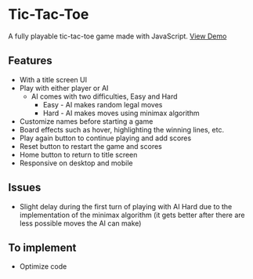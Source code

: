 # Tic-Tac-Toe
A fully playable tic-tac-toe game made with JavaScript. [View Demo](https://rintheo.github.io/tic-tac-toe/)

## Features
- With a title screen UI
- Play with either player or AI
    - AI comes with two difficulties, Easy and Hard
        - Easy - AI makes random legal moves
        - Hard - AI makes moves using minimax algorithm 
- Customize names before starting a game
- Board effects such as hover, highlighting the winning lines, etc.
- Play again button to continue playing and add scores
- Reset button to restart the game and scores
- Home button to return to title screen
- Responsive on desktop and mobile

## Issues
- Slight delay during the first turn of playing with AI Hard due to the implementation of the minimax algorithm (it gets better after there are less possible moves the AI can make)

## To implement
- Optimize code